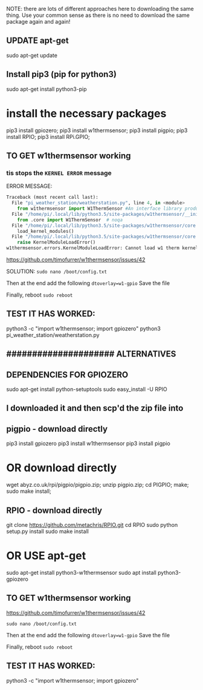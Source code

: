 NOTE: there are lots of different approaches here to downloading the same thing.
Use your common sense as there is no need to download the same package again
and again!

## UPDATE apt-get
sudo apt-get update

## Install pip3 (pip for python3)
sudo apt-get install python3-pip

# install the necessary packages

pip3 install gpiozero;
pip3 install w1thermsensor;
pip3 install pigpio;
pip3 install RPIO;
pip3 install RPi.GPIO;

## TO GET w1thermsensor working
### tis stops the `KERNEL ERROR` message

ERROR MESSAGE:
```python
Traceback (most recent call last):
  File "pi_weather_station/weatherstation.py", line 4, in <module>
    from w1thermsensor import W1ThermSensor #An interface library produced by the makers of the temperature sensor
  File "/home/pi/.local/lib/python3.5/site-packages/w1thermsensor/__init__.py", line 8, in <module>
    from .core import W1ThermSensor  # noqa
  File "/home/pi/.local/lib/python3.5/site-packages/w1thermsensor/core.py", line 352, in <module>
    load_kernel_modules()
  File "/home/pi/.local/lib/python3.5/site-packages/w1thermsensor/core.py", line 346, in load_kernel_modules
    raise KernelModuleLoadError()
w1thermsensor.errors.KernelModuleLoadError: Cannot load w1 therm kernel modules
```
https://github.com/timofurrer/w1thermsensor/issues/42

SOLUTION:
`sudo nano /boot/config.txt`

Then at the end add the following
`dtoverlay=w1-gpio`
Save the file

Finally, reboot
`sudo reboot`

## TEST IT HAS WORKED:
python3 -c "import w1thermsensor; import gpiozero"
python3 pi_weather_station/weatherstation.py

#####################
ALTERNATIVES
----------------------

## DEPENDENCIES FOR GPIOZERO
sudo apt-get install python-setuptools
sudo easy_install -U RPIO

## I downloaded it and then scp'd the zip file into
## pigpio - download directly

pip3 install gpiozero
pip3 install w1thermsensor
pip3 install pigpio

# OR download directly
wget abyz.co.uk/rpi/pigpio/pigpio.zip;
unzip pigpio.zip;
cd PIGPIO;
make;
sudo make install;

## RPIO - download directly
git clone https://github.com/metachris/RPIO.git
cd RPIO
sudo python setup.py install
sudo make install

# OR USE apt-get
sudo apt-get install python3-w1thermsensor
sudo apt install python3-gpiozero

## TO GET w1thermsensor working
https://github.com/timofurrer/w1thermsensor/issues/42

`sudo nano /boot/config.txt`

Then at the end add the following
`dtoverlay=w1-gpio`
Save the file

Finally, reboot
`sudo reboot`

## TEST IT HAS WORKED:
python3 -c "import w1thermsensor; import gpiozero"


